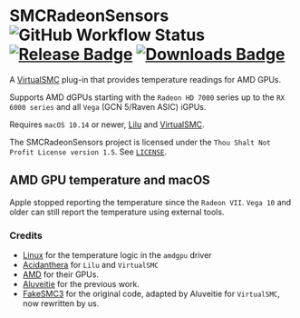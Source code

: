 # SMCRadeonSensors ![GitHub Workflow Status](https://img.shields.io/github/actions/workflow/status/ChefKissInc/SMCRadeonSensors/main.yml?branch=master&logo=github&style=for-the-badge) [![Release Badge](https://img.shields.io/github/release/ChefKissInc/RadeonSensor?include_prereleases&style=for-the-badge&sort=semver&color=blue)](https://github.com/ChefKissInc/SMCRadeonSensors/releases) [![Downloads Badge](https://img.shields.io/github/downloads/ChefKissInc/RadeonSensor/total.svg?style=for-the-badge)](https://github.com/ChefKissInc/SMCRadeonSensors/releases/latest)

A [VirtualSMC](https://github.com/Acidanthera/VirtualSMC) plug-in that provides temperature readings for AMD GPUs.

Supports AMD dGPUs starting with the `Radeon HD 7000` series up to the `RX 6000 series` and all `Vega` (GCN 5/Raven ASIC) iGPUs.

Requires `macOS 10.14` or newer, [Lilu](https://github.com/Acidanthera/Lilu) and [VirtualSMC](https://github.com/Acidanthera/VirtualSMC).

The SMCRadeonSensors project is licensed under the `Thou Shalt Not Profit License version 1.5`. See [`LICENSE`](https://github.com/ChefKissInc/SMCRadeonSensors/blob/master/LICENSE).

## AMD GPU temperature and macOS

Apple stopped reporting the temperature since the `Radeon VII`. `Vega 10` and older can still report the temperature using external tools.

### Credits

- [Linux](https://github.com/torvalds/linux) for the temperature logic in the `amdgpu` driver
- [Acidanthera](https://github.com/Acidanthera) for `Lilu` and `VirtualSMC`
- [AMD](https://amd.com) for their GPUs.
- [Aluveitie](https://github.com/Aluveitie) for the previous work.
- [FakeSMC3](https://github.com/CloverHackyColor/FakeSMC3_with_plugins) for the original code, adapted by Aluveitie for `VirtualSMC`, now rewritten by us.
